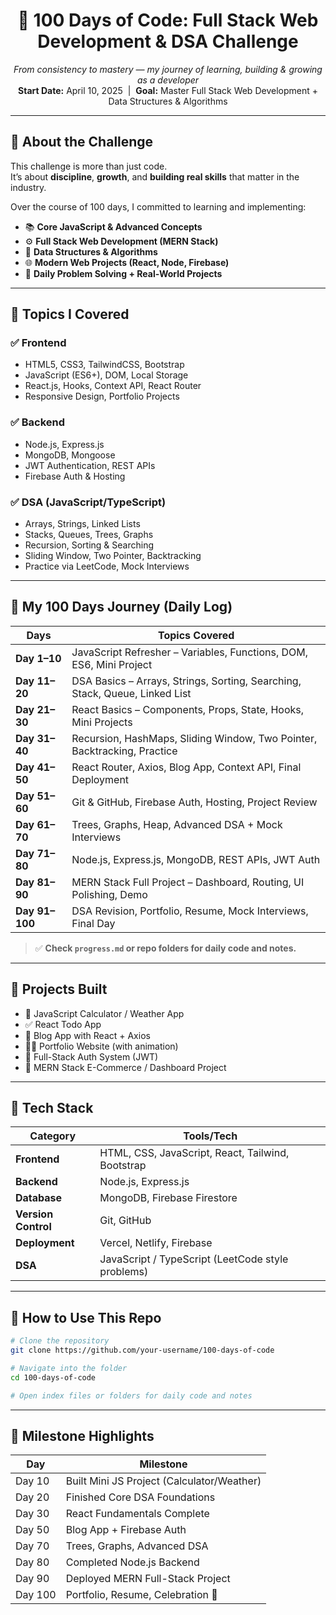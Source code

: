 <h1 align="center">🚀 100 Days of Code: Full Stack Web Development & DSA Challenge</h1>

<p align="center">
  <em>From consistency to mastery — my journey of learning, building & growing as a developer</em><br/>
  <strong>Start Date:</strong> April 10, 2025 &nbsp;|&nbsp; <strong>Goal:</strong> Master Full Stack Web Development + Data Structures & Algorithms
</p>

---

## 📌 About the Challenge

This challenge is more than just code.  
It’s about **discipline**, **growth**, and **building real skills** that matter in the industry.

Over the course of 100 days, I committed to learning and implementing:

- 📚 **Core JavaScript & Advanced Concepts**
- ⚙️ **Full Stack Web Development (MERN Stack)**
- 🧠 **Data Structures & Algorithms**
- 🌐 **Modern Web Projects (React, Node, Firebase)**
- 🎯 **Daily Problem Solving + Real-World Projects**

---

## 🧠 Topics I Covered

### ✅ Frontend
- HTML5, CSS3, TailwindCSS, Bootstrap  
- JavaScript (ES6+), DOM, Local Storage  
- React.js, Hooks, Context API, React Router  
- Responsive Design, Portfolio Projects  

### ✅ Backend
- Node.js, Express.js  
- MongoDB, Mongoose  
- JWT Authentication, REST APIs  
- Firebase Auth & Hosting  

### ✅ DSA (JavaScript/TypeScript)
- Arrays, Strings, Linked Lists  
- Stacks, Queues, Trees, Graphs  
- Recursion, Sorting & Searching  
- Sliding Window, Two Pointer, Backtracking  
- Practice via LeetCode, Mock Interviews  

---

## 📅 My 100 Days Journey (Daily Log)

| Days       | Topics Covered |
|------------|----------------|
| **Day 1–10** | JavaScript Refresher – Variables, Functions, DOM, ES6, Mini Project |
| **Day 11–20** | DSA Basics – Arrays, Strings, Sorting, Searching, Stack, Queue, Linked List |
| **Day 21–30** | React Basics – Components, Props, State, Hooks, Mini Projects |
| **Day 31–40** | Recursion, HashMaps, Sliding Window, Two Pointer, Backtracking, Practice |
| **Day 41–50** | React Router, Axios, Blog App, Context API, Final Deployment |
| **Day 51–60** | Git & GitHub, Firebase Auth, Hosting, Project Review |
| **Day 61–70** | Trees, Graphs, Heap, Advanced DSA + Mock Interviews |
| **Day 71–80** | Node.js, Express.js, MongoDB, REST APIs, JWT Auth |
| **Day 81–90** | MERN Stack Full Project – Dashboard, Routing, UI Polishing, Demo |
| **Day 91–100** | DSA Revision, Portfolio, Resume, Mock Interviews, Final Day |

> ✅ **Check `progress.md` or repo folders for daily code and notes.**

---

## 🚀 Projects Built

- 🔢 JavaScript Calculator / Weather App
- ✅ React Todo App
- 📰 Blog App with React + Axios
- 👨‍💼 Portfolio Website (with animation)
- 🔐 Full-Stack Auth System (JWT)
- 🛒 MERN Stack E-Commerce / Dashboard Project

---

## 🔧 Tech Stack

| Category      | Tools/Tech |
|---------------|------------|
| **Frontend**  | HTML, CSS, JavaScript, React, Tailwind, Bootstrap |
| **Backend**   | Node.js, Express.js |
| **Database**  | MongoDB, Firebase Firestore |
| **Version Control** | Git, GitHub |
| **Deployment** | Vercel, Netlify, Firebase |
| **DSA** | JavaScript / TypeScript (LeetCode style problems) |

---

## 🚀 How to Use This Repo

```bash
# Clone the repository
git clone https://github.com/your-username/100-days-of-code

# Navigate into the folder
cd 100-days-of-code

# Open index files or folders for daily code and notes
```

---

## 📍 Milestone Highlights

| Day | Milestone |
|-----|-----------|
| Day 10 | Built Mini JS Project (Calculator/Weather) |
| Day 20 | Finished Core DSA Foundations |
| Day 30 | React Fundamentals Complete |
| Day 50 | Blog App + Firebase Auth |
| Day 70 | Trees, Graphs, Advanced DSA |
| Day 80 | Completed Node.js Backend |
| Day 90 | Deployed MERN Full-Stack Project |
| Day 100 | Portfolio, Resume, Celebration 🎉 |
